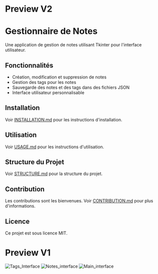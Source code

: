 # Preview V2


# Gestionnaire de Notes

Une application de gestion de notes utilisant Tkinter pour l'interface utilisateur.

## Fonctionnalités

- Création, modification et suppression de notes
- Gestion des tags pour les notes
- Sauvegarde des notes et des tags dans des fichiers JSON
- Interface utilisateur personnalisable

## Installation

Voir [INSTALLATION.md](docs/INSTALLATION.md) pour les instructions d'installation.

## Utilisation

Voir [USAGE.md](docs/USAGE.md) pour les instructions d'utilisation.

## Structure du Projet

Voir [STRUCTURE.md](docs/STRUCTURE.md) pour la structure du projet.

## Contribution

Les contributions sont les bienvenues. Voir [CONTRIBUTION.md](docs/CONTRIBUTION.md) pour plus d'informations.

## Licence

Ce projet est sous licence MIT.


# Preview V1
![Tags_Interface](https://github.com/user-attachments/assets/3569955b-fdf8-49f1-92a3-0c8f5859fd02)
![Notes_interface](https://github.com/user-attachments/assets/3d6b4afb-a8ab-4dc1-85f4-a0754ddf6187)
![Main_interface](https://github.com/user-attachments/assets/7330f678-99b9-4788-ade8-eb65a79fb2ed)
